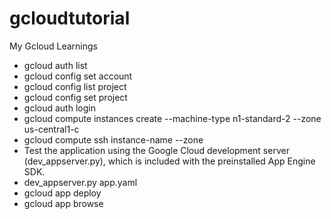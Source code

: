 # gcloudtutorial
My Gcloud Learnings
- gcloud auth list
- gcloud config set account <account-name>
- gcloud config list project
- gcloud config set project <project-id>
- gcloud auth login
- gcloud compute instances create <instance-name> --machine-type n1-standard-2 --zone us-central1-c
- gcloud compute ssh instance-name --zone <zone-name>
- Test the application using the Google Cloud development server (dev_appserver.py), which is included with the preinstalled App Engine SDK.
- dev_appserver.py app.yaml
- gcloud app deploy
- gcloud app browse
